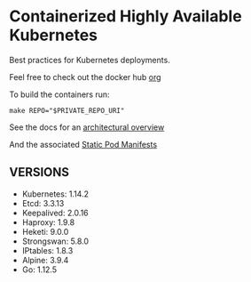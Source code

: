 # Containerized Highly Available Kubernetes

Best practices for Kubernetes deployments.

Feel free to check out the docker hub [org](https://hub.docker.com/u/whisperos)

To build the containers run:

    make REPO="$PRIVATE_REPO_URI"

See the docs for an [architectural overview](https://github.com/WhisperOS/kubes/tree/master/docs)

And the associated [Static Pod Manifests](https://github.com/WhisperOS/kubes/blob/master/docs/kubeconfigs/manifest.yml)

## VERSIONS

  - Kubernetes: 1.14.2
  - Etcd:       3.3.13
  - Keepalived: 2.0.16
  - Haproxy:    1.9.8
  - Heketi:     9.0.0
  - Strongswan: 5.8.0
  - IPtables:   1.8.3
  - Alpine:     3.9.4
  - Go:         1.12.5

